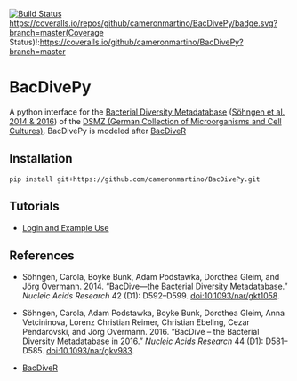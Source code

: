 [![Build Status](https://travis-ci.org/cameronmartino/BacDivePy.svg?branch=master)](https://travis-ci.org/cameronmartino/BacDivePy)
https://coveralls.io/repos/github/cameronmartino/BacDivePy/badge.svg?branch=master(Coverage Status)!:https://coveralls.io/github/cameronmartino/BacDivePy?branch=master

# BacDivePy

A python interface for the [Bacterial Diversity Metadatabase][BD] ([Söhngen et al. 2014 & 2016](#references)) of the [DSMZ (German Collection of Microorganisms and Cell Cultures)][DMSZ]. BacDivePy is modeled after [BacDiveR](https://github.com/TIBHannover/BacDiveR)

[BD]: https://bacdive.dsmz.de/
[DMSZ]: https://www.dsmz.de/about-us.html
[reg]: https://bacdive.dsmz.de/api/bacdive/registration/register/

## Installation

    pip install git+https://github.com/cameronmartino/BacDivePy.git

## Tutorials

* [Login and Example Use](https://github.com/cameronmartino/BacDivePy/blob/master/Doc/login_and_searching.ipynb)

## References

* Söhngen, Carola, Boyke Bunk, Adam Podstawka, Dorothea Gleim, and Jörg
Overmann. 2014. “BacDive—the Bacterial Diversity Metadatabase.” *Nucleic
Acids Research* 42 (D1): D592–D599.
[doi:10.1093/nar/gkt1058](https://doi.org/10.1093/nar/gkt1058).

* Söhngen, Carola, Adam Podstawka, Boyke Bunk, Dorothea Gleim, Anna
Vetcininova, Lorenz Christian Reimer, Christian Ebeling, Cezar
Pendarovski, and Jörg Overmann. 2016. “BacDive – the Bacterial Diversity
Metadatabase in 2016.” *Nucleic Acids Research* 44 (D1): D581–D585.
[doi:10.1093/nar/gkv983](https://doi.org/10.1093/nar/gkv983).

* [BacDiveR](https://github.com/TIBHannover/BacDiveR)
